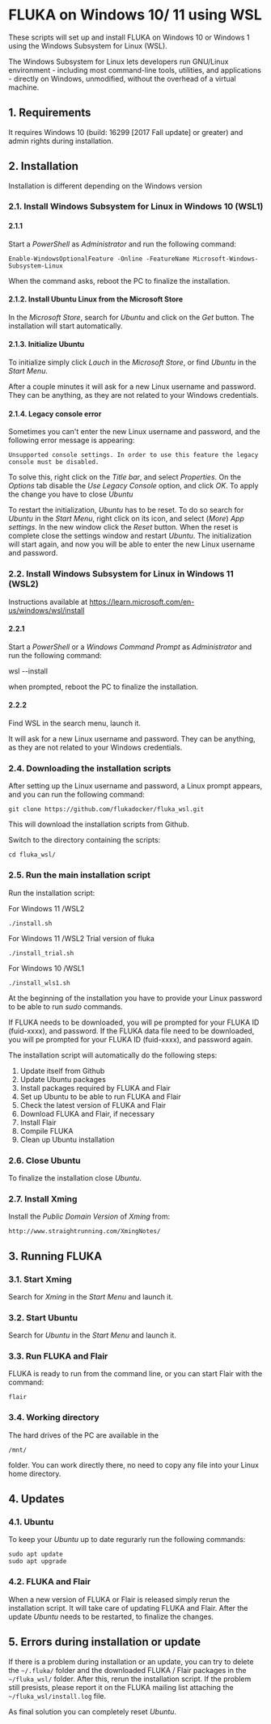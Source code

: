 # FLUKA on Windows 10/ 11 using WSL
These scripts will set up and install FLUKA on Windows 10 or Windows 1 using the Windows Subsystem for Linux (WSL).

The Windows Subsystem for Linux lets developers run GNU/Linux environment - including most command-line tools, utilities, and applications - directly on Windows, unmodified, without the overhead of a virtual machine.

## 1. Requirements
It requires Windows 10 (build: 16299 [2017 Fall update] or greater) and admin rights during installation.

## 2. Installation

Installation is different depending on the Windows version

### 2.1. Install Windows Subsystem for Linux in Windows 10 (WSL1)

#### 2.1.1
Start a *PowerShell* as *Administrator* and run the following command:

    Enable-WindowsOptionalFeature -Online -FeatureName Microsoft-Windows-Subsystem-Linux

When the command asks, reboot the PC to finalize the installation.

#### 2.1.2. Install Ubuntu Linux from the Microsoft Store
In the *Microsoft Store*, search for *Ubuntu* and click on the *Get* button. The installation will start automatically.

#### 2.1.3. Initialize Ubuntu
To initialize simply click *Lauch* in the *Microsoft Store*, or find *Ubuntu* in the *Start Menu*.

After a couple minutes it will ask for a new Linux username and password. They can be anything, as they are not related to your Windows credentials.

#### 2.1.4. Legacy console error
Sometimes you can't enter the new Linux username and password, and the following error message is appearing:

    Unsupported console settings. In order to use this feature the legacy console must be disabled.
    
To solve this, right click on the *Title bar*, and select *Properties*. On the *Options* tab disable the *Use Legacy Console* option, and click *OK*. To apply the change you have to close *Ubuntu*

To restart the initialization, *Ubuntu* has to be reset. To do so search for *Ubuntu* in the *Start Menu*, right click on its icon, and select (*More*) *App settings*. In the new window click the *Reset* button. When the reset is complete close the settings window and restart *Ubuntu*. The initialization will start again, and now you will be able to enter the new Linux username and password.

###  2.2. Install Windows Subsystem for Linux in Windows 11 (WSL2)
Instructions available at
https://learn.microsoft.com/en-us/windows/wsl/install
#### 2.2.1
Start a *PowerShell* or a  *Windows Command Prompt* as *Administrator* and run the following command:

wsl --install

when prompted, reboot the PC to finalize the installation.
#### 2.2.2
Find WSL in the search menu, launch it.

It will ask for a new Linux username and password. They can be anything, as they are not related to your Windows credentials.

### 2.4. Downloading the installation scripts
After setting up the Linux username and password, a Linux prompt appears, and you can run the following command:

    git clone https://github.com/flukadocker/fluka_wsl.git

This will download the installation scripts from Github.

Switch to the directory containing the scripts:

    cd fluka_wsl/

### 2.5. Run the main installation script
Run the installation script:

For Windows 11 /WSL2

    ./install.sh

For Windows 11 /WSL2 Trial version of fluka

    ./install_trial.sh

For Windows 10 /WSL1

    ./install_wls1.sh

At the beginning of the installation you have to provide your Linux password to be able to run *sudo* commands.

If FLUKA needs to be downloaded, you will pe prompted for your FLUKA ID (fuid-xxxx), and password.
If the FLUKA data file need to be downloaded, you will pe prompted for your FLUKA ID (fuid-xxxx), and password again.

The installation script will automatically do the following steps:
1. Update itself from Github
2. Update Ubuntu packages
3. Install packages required by FLUKA and Flair
4. Set up Ubuntu to be able to run FLUKA and Flair
4. Check the latest version of FLUKA and Flair
5. Download FLUKA and Flair, if necessary
6. Install Flair
7. Compile FLUKA
8. Clean up Ubuntu installation

### 2.6. Close Ubuntu
To finalize the installation close *Ubuntu*.

### 2.7. Install Xming
Install the *Public Domain Version* of *Xming* from:

    http://www.straightrunning.com/XmingNotes/

## 3. Running FLUKA

### 3.1. Start Xming
Search for *Xming* in the *Start Menu* and launch it.

### 3.2. Start Ubuntu
Search for *Ubuntu* in the *Start Menu* and launch it.

### 3.3. Run FLUKA and Flair
FLUKA is ready to run from the command line, or you can start Flair with the command:

    flair
    
### 3.4. Working directory
The hard drives of the PC are available in the

    /mnt/
    
folder. You can work directly there, no need to copy any file into your Linux home directory.

## 4. Updates

### 4.1. Ubuntu
To keep your *Ubuntu* up to date regurarly run the following commands:

    sudo apt update
    sudo apt upgrade
    
### 4.2. FLUKA and Flair
When a new version of FLUKA or Flair is released simply rerun the installation script. It will take care of updating FLUKA and Flair. After the update *Ubuntu* needs to be restarted, to finalize the changes.

## 5. Errors during installation or update
If there is a problem during installation or an update, you can try to delete the `~/.fluka/` folder and the downloaded FLUKA / Flair packages in the `~/fluka_wsl/` folder. After this, rerun the installation script. If the problem still presists, please report it on the FLUKA mailing list attaching the `~/fluka_wsl/install.log` file.

As final solution you can completely reset *Ubuntu*. 

